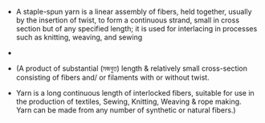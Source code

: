 -   A staple-spun yarn is a linear assembly of fibers, held together, usually by the insertion of twist, to form a continuous strand, small in cross section but of any specified length; it is used for interlacing in processes such as knitting, weaving, and sewing
-
-   (A product of substantial (মজবুত) length & relatively small cross-section consisting of fibers and/ or filaments with or without twist.
    
-   Yarn is a long continuous length of interlocked fibers, suitable for use in the production of textiles, Sewing, Knitting, Weaving & rope making. Yarn can be made from any number of synthetic or natural fibers.)